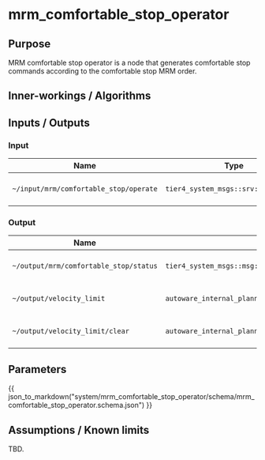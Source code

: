 # mrm_comfortable_stop_operator

## Purpose

MRM comfortable stop operator is a node that generates comfortable stop commands according to the comfortable stop MRM order.

## Inner-workings / Algorithms

## Inputs / Outputs

### Input

| Name                                   | Type                                 | Description         |
| -------------------------------------- | ------------------------------------ | ------------------- |
| `~/input/mrm/comfortable_stop/operate` | `tier4_system_msgs::srv::OperateMrm` | MRM execution order |

### Output

| Name                                   | Type                                                              | Description                  |
| -------------------------------------- | ----------------------------------------------------------------- | ---------------------------- |
| `~/output/mrm/comfortable_stop/status` | `tier4_system_msgs::msg::MrmBehaviorStatus`                       | MRM execution status         |
| `~/output/velocity_limit`              | `autoware_internal_planning_msgs::msg::VelocityLimit`             | Velocity limit command       |
| `~/output/velocity_limit/clear`        | `autoware_internal_planning_msgs::msg::VelocityLimitClearCommand` | Velocity limit clear command |

## Parameters

{{ json_to_markdown("system/mrm_comfortable_stop_operator/schema/mrm_comfortable_stop_operator.schema.json") }}

## Assumptions / Known limits

TBD.
